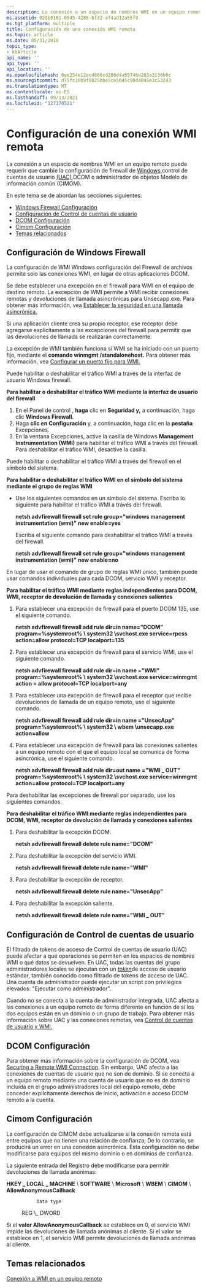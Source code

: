 ```yaml
---
description: La conexión a un espacio de nombres WMI en un equipo remoto puede requerir que cambie la configuración de firewall de Windows, control de cuentas de usuario (UAC), DCOM o administrador de objetos Modelo de información común (CIMOM).
ms.assetid: 028b3101-0945-4288-bf32-ef4ad12a55f9
ms.tgt_platform: multiple
title: Configuración de una conexión WMI remota
ms.topic: article
ms.date: 05/31/2018
topic_type:
- kbArticle
api_name: ''
api_type: ''
api_location: ''
ms.openlocfilehash: 6ee254e12ecd806cd286d4a55746e203a3136b6c
ms.sourcegitcommit: d75fc10b9f0825bbe5ce5045c90d4045e3c53243
ms.translationtype: MT
ms.contentlocale: es-ES
ms.lasthandoff: 09/13/2021
ms.locfileid: "127170521"
---
```

# <a name="setting-up-a-remote-wmi-connection"></a>Configuración de una conexión WMI remota

La conexión a un espacio de nombres WMI en un equipo remoto puede requerir que cambie la configuración de firewall de [Windows,](/previous-versions/windows/it-pro/windows-server-2008-R2-and-2008/cc754274(v=ws.11))control de cuentas de usuario [(UAC),](/previous-versions/aa905108(v=msdn.10))DCOM o administrador de objetos Modelo de información común (CIMOM).

En este tema se de abordan las secciones siguientes:

-   [Windows Firewall Configuración](#windows-firewall-settings)
-   [Configuración de Control de cuentas de usuario](#user-account-control-settings)
-   [DCOM Configuración](#dcom-settings)
-   [Cimom Configuración](#cimom-settings)
-   [Temas relacionados](#related-topics)

## <a name="windows-firewall-settings"></a>Configuración de Windows Firewall

La configuración de WMI Windows configuración del Firewall de archivos permite solo las conexiones WMI, en lugar de otras aplicaciones DCOM.

Se debe establecer una excepción en el firewall para WMI en el equipo de destino remoto. La excepción de WMI permite a WMI recibir conexiones remotas y devoluciones de llamada asincrónicas para Unsecapp.exe. Para obtener más información, vea [Establecer la seguridad en una llamada asincrónica.](setting-security-on-an-asynchronous-call.md)

Si una aplicación cliente crea su propio receptor, ese receptor debe agregarse explícitamente a las excepciones del firewall para permitir que las devoluciones de llamada se realizarán correctamente.

La excepción de WMI también funciona si WMI se ha iniciado con un puerto fijo, mediante el **comando winmgmt /standalonehost.** Para obtener más información, vea [Configurar un puerto fijo para WMI.](setting-up-a-fixed-port-for-wmi.md)

Puede habilitar o deshabilitar el tráfico WMI a través de la interfaz de usuario Windows firewall.

**Para habilitar o deshabilitar el tráfico WMI mediante la interfaz de usuario del firewall**

1.  En el Panel de control , **haga** clic en **Seguridad y,** a continuación, haga clic **Windows Firewall.**
2.  Haga **clic en Configuración** y, a continuación, haga clic en la **pestaña** Excepciones.
3.  En la ventana Excepciones, active la casilla de Windows **Management Instrumentation (WMI)** para habilitar el tráfico WMI a través del firewall. Para deshabilitar el tráfico WMI, desactive la casilla.

Puede habilitar o deshabilitar el tráfico WMI a través del firewall en el símbolo del sistema.

**Para habilitar o deshabilitar el tráfico WMI en el símbolo del sistema mediante el grupo de reglas WMI**

-   Use los siguientes comandos en un símbolo del sistema. Escriba lo siguiente para habilitar el tráfico WMI a través del firewall.

    **netsh advfirewall firewall set rule group="windows management instrumentation (wmi)" new enable=yes**

    Escriba el siguiente comando para deshabilitar el tráfico WMI a través del firewall.

    **netsh advfirewall firewall set rule group="windows management instrumentation (wmi)" new enable=no**

En lugar de usar el comando de grupo de reglas WMI único, también puede usar comandos individuales para cada DCOM, servicio WMI y receptor.

**Para habilitar el tráfico WMI mediante reglas independientes para DCOM, WMI, receptor de devolución de llamada y conexiones salientes**

1.  Para establecer una excepción de firewall para el puerto DCOM 135, use el siguiente comando.

    **netsh advfirewall firewall add rule dir=in name="DCOM" program=%systemroot% \\ system32 \\svchost.exe service=rpcss action=allow protocol=TCP localport=135**

2.  Para establecer una excepción de firewall para el servicio WMI, use el siguiente comando.

    **netsh advfirewall firewall add rule dir=in name ="WMI" program=%systemroot% \\ system32 \\svchost.exe service=winmgmt action = allow protocol=TCP localport=any**

3.  Para establecer una excepción de firewall para el receptor que recibe devoluciones de llamada de un equipo remoto, use el siguiente comando.

    **netsh advfirewall firewall add rule dir=in name ="UnsecApp" program=%systemroot% \\ system32 \\ wbem \\unsecapp.exe action=allow**

4.  Para establecer una excepción de firewall para las conexiones salientes a un equipo remoto con el que el equipo local se comunica de forma asincrónica, use el siguiente comando.

    **netsh advfirewall firewall add rule dir=out name ="WMI \_ OUT" program=%systemroot% \\ system32 \\svchost.exe service=winmgmt action=allow protocol=TCP localport=any**

Para deshabilitar las excepciones de firewall por separado, use los siguientes comandos.

**Para deshabilitar el tráfico WMI mediante reglas independientes para DCOM, WMI, receptor de devolución de llamada y conexiones salientes**

1.  Para deshabilitar la excepción DCOM.

    **netsh advfirewall firewall delete rule name="DCOM"**

2.  Para deshabilitar la excepción del servicio WMI.

    **netsh advfirewall firewall delete rule name="WMI"**

3.  Para deshabilitar la excepción de receptor.

    **netsh advfirewall firewall delete rule name="UnsecApp"**

4.  Para deshabilitar la excepción saliente.

    **netsh advfirewall firewall delete rule name="WMI \_ OUT"**

## <a name="user-account-control-settings"></a>Configuración de Control de cuentas de usuario

El filtrado de tokens de acceso de Control de cuentas de usuario (UAC) puede afectar a qué operaciones se permiten en los espacios de nombres WMI o qué datos se devuelven. En UAC, todas las cuentas del grupo administradores locales se ejecutan con un [*token*](/windows/desktop/SecGloss/a-gly)de acceso de usuario estándar, también conocido como filtrado de tokens de acceso de UAC. Una cuenta de administrador puede ejecutar un script con privilegios elevados: "Ejecutar como administrador".

Cuando no se conecta a la cuenta de administrador integrada, UAC afecta a las conexiones a un equipo remoto de forma diferente en función de si los dos equipos están en un dominio o un grupo de trabajo. Para obtener más información sobre UAC y las conexiones remotas, vea [Control de cuentas de usuario y WMI.](user-account-control-and-wmi.md)

## <a name="dcom-settings"></a>DCOM Configuración

Para obtener más información sobre la configuración de DCOM, vea [Securing a Remote WMI Connection](securing-a-remote-wmi-connection.md). Sin embargo, UAC afecta a las conexiones de cuentas de usuario que no son de dominio. Si se conecta a un equipo remoto mediante una cuenta de usuario que no es de dominio incluida en el grupo administradores local del equipo remoto, debe conceder explícitamente derechos de inicio, activación e acceso DCOM remoto a la cuenta.

## <a name="cimom-settings"></a>Cimom Configuración

La configuración de CIMOM debe actualizarse si la conexión remota está entre equipos que no tienen una relación de confianza; De lo contrario, se producirá un error en una conexión asincrónica. Esta configuración no debe modificarse para equipos del mismo dominio o en dominios de confianza.

La siguiente entrada del Registro debe modificarse para permitir devoluciones de llamada anónimas:

**HKEY \_ LOCAL \_ MACHINE** \\ **SOFTWARE** \\ **Microsoft** \\ **WBEM** \\ **CIMOM** \\ **AllowAnonymousCallback**<dl> <dt>

               Data type
</dt> <dd>               REG \_ DWORD</dd> </dl>

Si el **valor AllowAnonymousCallback** se establece en 0, el servicio WMI impide las devoluciones de llamada anónimas al cliente. Si el valor se establece en 1, el servicio WMI permite devoluciones de llamada anónimas al cliente.

## <a name="related-topics"></a>Temas relacionados

<dl> <dt>

[Conexión a WMI en un equipo remoto](connecting-to-wmi-on-a-remote-computer.md)
</dt> </dl>

 

 
